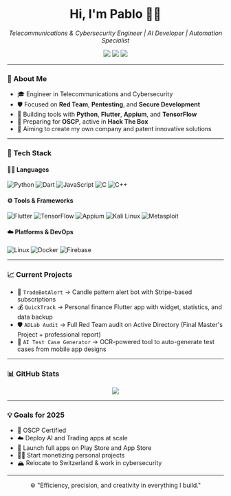 <h1 align="center">Hi, I'm Pablo 👨‍💻</h1>

<p align="center">
  <em>Telecommunications & Cybersecurity Engineer | AI Developer | Automation Specialist</em>
</p>

<p align="center">
  <a href="https://www.linkedin.com/in/tu-usuario-linkedin" target="_blank"><img src="https://img.shields.io/badge/LinkedIn-blue?logo=linkedin&style=for-the-badge" /></a>
  <a href="mailto:tu.email@dominio.com"><img src="https://img.shields.io/badge/Email-red?logo=gmail&style=for-the-badge" /></a>
  <a href="https://pablodev.com" target="_blank"><img src="https://img.shields.io/badge/Portfolio-000000?logo=about.me&style=for-the-badge" /></a>
</p>

---

### 🧠 About Me

- 🎓 Engineer in Telecommunications and Cybersecurity  
- 🛡️ Focused on **Red Team**, **Pentesting**, and **Secure Development**  
- 🤖 Building tools with **Python**, **Flutter**, **Appium**, and **TensorFlow**
- 🧪 Preparing for **OSCP**, active in **Hack The Box**
- 🚀 Aiming to create my own company and patent innovative solutions

---

### 🔧 Tech Stack

#### 👨‍💻 Languages
![Python](https://img.shields.io/badge/Python-3670A0?logo=python&logoColor=white)
![Dart](https://img.shields.io/badge/Dart-0175C2?logo=dart&logoColor=white)
![JavaScript](https://img.shields.io/badge/JavaScript-F7DF1E?logo=javascript&logoColor=black)
![C](https://img.shields.io/badge/C-00599C?logo=c&logoColor=white)
![C++](https://img.shields.io/badge/C++-00599C?logo=c%2B%2B&logoColor=white)

#### ⚙️ Tools & Frameworks
![Flutter](https://img.shields.io/badge/Flutter-02569B?logo=flutter&logoColor=white)
![TensorFlow](https://img.shields.io/badge/TensorFlow-FF6F00?logo=tensorflow&logoColor=white)
![Appium](https://img.shields.io/badge/Appium-472AFA?logo=appium&logoColor=white)
![Kali Linux](https://img.shields.io/badge/Kali%20Linux-557C94?logo=kalilinux&logoColor=white)
![Metasploit](https://img.shields.io/badge/Metasploit-5e57a5?logo=metasploit&logoColor=white)

#### ☁️ Platforms & DevOps
![Linux](https://img.shields.io/badge/Linux-FCC624?logo=linux&logoColor=black)
![Docker](https://img.shields.io/badge/Docker-2496ED?logo=docker&logoColor=white)
![Firebase](https://img.shields.io/badge/Firebase-FFCA28?logo=firebase&logoColor=black)

---

### 📈 Current Projects

- 🧠 `TradeBotAlert` → Candle pattern alert bot with Stripe-based subscriptions  
- 💰 `QuickTrack` → Personal finance Flutter app with widget, statistics, and data backup  
- 🛡️ `ADLab Audit` → Full Red Team audit on Active Directory (Final Master's Project + professional report)  
- 🤖 `AI Test Case Generator` → OCR-powered tool to auto-generate test cases from mobile app designs

---

### 📊 GitHub Stats

<p align="center">
  <img src="https://readme-typing-svg.demolab.com?font=Fira+Code&size=22&pause=1000&color=39FF14&center=true&vCenter=true&width=435&lines=Offensive+Security+Engineer;AI+Automation+Builder;Python%2C+Bash%2C+Flutter+Lover;Always+Learning%2C+Always+Breaking" />
</p>


---

### 💡 Goals for 2025

- 🚩 OSCP Certified  
- ☁️ Deploy AI and Trading apps at scale  
- 📱 Launch full apps on Play Store and App Store  
- 🧑‍💼 Start monetizing personal projects  
- 🏔️ Relocate to Switzerland & work in cybersecurity

---

<p align="center">
  ⚙️ "Efficiency, precision, and creativity in everything I build."
</p>
